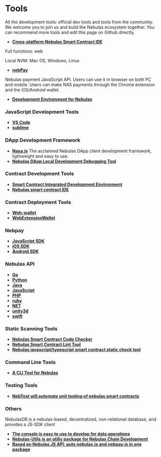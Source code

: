 # Tools

All the development tools: official dev tools and tools from the community. We welcome you to join us and build the Nebulas ecosystem together. You can recommend more tools and edit this page on Github directly.


- **[Cross-platform Nebulas Smart Contract IDE](https://nebide.block2100.com/)**

Full functions: web

Local NVM: Mac OS, Windows, Linux


- **[nebPay](https://github.com/nebulasio/nebPay)**

Nebulas payment JavaScript API. 
Users can use it in browser on both PC and mobile. Users can make NAS payments through the Chrome extension and the iOS/Android wallet.

- **[Development Environment for Nebulas](https://github.com/mirei83/NebuEnv)**

### JavaScript Development Tools
- **[VS Code](https://code.visualstudio.com/)**
- **[sublime](https://www.sublimemerge.com/download)**

### DApp Development Framework
- **[Nasa.js](https://github.com/NasaTeam/Nasa.js)**
  The acclaimed Nebulas DApp client development framework, lightweight and easy to use.
- **[Nebulas DApp Local Development Debugging Tool](https://www.sublimemerge.com/download)**

### Contract Development Tools
- **[Smart Contract Integrated Development Environment](https://nebide.block2100.com/)**
- **[Nebulas smart contract IDE](https://github.com/cailuxianggg/nebulas-ide)**

### Contract Deployment Tools
- **[Web-wallet](https://github.com/nebulasio/web-wallet)**
- **[WebExtensionWallet](https://github.com/ChengOrangeJu/WebExtensionWallet)**

### Nebpay
- **[JavaScript SDK](https://github.com/nebulasio/nebPay)**
- **[iOS SDK](https://github.com/nebulasio/neb.iOS)**
- **[Android SDK](https://github.com/nebulasio/neb.android)**

### Nebulas API
- **[Go](https://github.com/nebulasio/go-nebulas)**
- **[Python](https://github.com/nebulasio/neb.py)**
- **[Java](https://github.com/nebulasio/neb.java)**
- **[JavaScript](https://github.com/nebulasio/neb.js)**
- **[PHP](https://github.com/nebulasio/neb.php)**
- **[ruby](https://github.com/simlegate/nebulas.rb)**
- **[NET](https://github.com/johnetran/neb.net)**
- **[unity3d](https://github.com/xbhuang1994/nebulas-unity-sdk)**
- **[swift](https://github.com/ZJJeffery/swiftSDK)**

### Static Scanning Tools
- **[Nebulas Smart Contract Code Checker](https://github.com/NasaTeam/naslint)**
- **[Nebulas Smart Contract Lint Tool](https://github.com/jnoodle/nebulasLint)**
- **[Nebulas javascript/typescript smart contract static check tool](https://github.com/zoowii/nebstaticcheck)**

### Command Line Tools
- **[A CLI Tool for Nebulas](https://github.com/5sWind/nebCli)**

### Testing Tools
- **[NebTest will automate unit testing of nebulas smart contracts](https://github.com/Ideas2IT/nebtest)**

### Others
NebulasDB is a nebulas-based, decentralized, non-relational database, and provides a JS-SDK client
- **[The console is easy to use to develop for data operations](https://github.com/antgan/nebulasdb-sdk)**
- **[Nebulas-Utils is an utiliy package for Nebulas Chain Development](https://github.com/iHamburg/nebulas-utils)**
- **[Based on Nebulas JS API; puts nebulas.js and nebpay.js in one package](https://github.com/xuelabi123/nebrella)**






